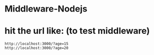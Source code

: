 # Middleware-Nodejs

# hit the url like: (to test middleware)
    http://localhost:3000/?age=15
    http://localhost:3000/?age=20